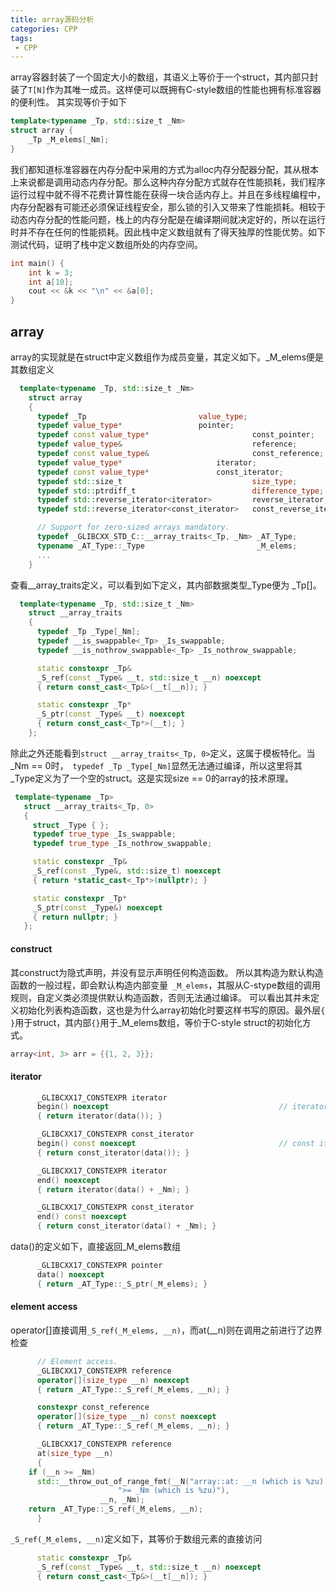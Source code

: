 ```yaml
---
title: array源码分析
categories: CPP
tags: 
 - CPP
---
```


array容器封装了一个固定大小的数组，其语义上等价于一个struct，其内部只封装了`T[N]`作为其唯一成员。这样便可以既拥有C-style数组的性能也拥有标准容器的便利性。
其实现等价于如下

```cpp
template<typename _Tp, std::size_t _Nm>
struct array {
	_Tp _M_elems[_Nm];
}
```
我们都知道标准容器在内存分配中采用的方式为alloc内存分配器分配，其从根本上来说都是调用动态内存分配。那么这种内存分配方式就存在性能损耗，我们程序运行过程中就不得不花费计算性能在获得一块合适内存上。并且在多线程编程中，内存分配器有可能还必须保证线程安全，那么锁的引入又带来了性能损耗。相较于动态内存分配的性能问题，栈上的内存分配是在编译期间就决定好的，所以在运行时并不存在任何的性能损耗。因此栈中定义数组就有了得天独厚的性能优势。如下测试代码，证明了栈中定义数组所处的内存空间。
```cpp
int main() {
    int k = 3;
    int a[10];
    cout << &k << "\n" << &a[0];
}
```
## array
array的实现就是在struct中定义数组作为成员变量，其定义如下。_M_elems便是其数组定义
```cpp
  template<typename _Tp, std::size_t _Nm>
    struct array
    {
      typedef _Tp 	    			      value_type;
      typedef value_type*			      pointer;
      typedef const value_type*                       const_pointer;
      typedef value_type&                   	      reference;
      typedef const value_type&             	      const_reference;
      typedef value_type*          		      iterator;						// 迭代器就是普通的指针
      typedef const value_type*			      const_iterator;
      typedef std::size_t                    	      size_type;
      typedef std::ptrdiff_t                   	      difference_type;
      typedef std::reverse_iterator<iterator>	      reverse_iterator;
      typedef std::reverse_iterator<const_iterator>   const_reverse_iterator;

      // Support for zero-sized arrays mandatory.
      typedef _GLIBCXX_STD_C::__array_traits<_Tp, _Nm> _AT_Type;
      typename _AT_Type::_Type                         _M_elems;          // 此处定义成员变量 _Tp[_Nm]数组
      ...
    }
```
查看__array_traits定义，可以看到如下定义，其内部数据类型_Type便为 _Tp[]。
```cpp
  template<typename _Tp, std::size_t _Nm>
    struct __array_traits
    {
      typedef _Tp _Type[_Nm];
      typedef __is_swappable<_Tp> _Is_swappable;
      typedef __is_nothrow_swappable<_Tp> _Is_nothrow_swappable;

      static constexpr _Tp&
      _S_ref(const _Type& __t, std::size_t __n) noexcept
      { return const_cast<_Tp&>(__t[__n]); }

      static constexpr _Tp*
      _S_ptr(const _Type& __t) noexcept
      { return const_cast<_Tp*>(__t); }
    };
```
除此之外还能看到`struct __array_traits<_Tp, 0>`定义，这属于模板特化。当_Nm == 0时，` typedef _Tp _Type[_Nm]`显然无法通过编译，所以这里将其_Type定义为了一个空的struct。这是实现size == 0的array的技术原理。
```cpp
 template<typename _Tp>
   struct __array_traits<_Tp, 0>
   {
     struct _Type { };
     typedef true_type _Is_swappable;
     typedef true_type _Is_nothrow_swappable;

     static constexpr _Tp&
     _S_ref(const _Type&, std::size_t) noexcept
     { return *static_cast<_Tp*>(nullptr); }

     static constexpr _Tp*
     _S_ptr(const _Type&) noexcept
     { return nullptr; }
   };
```
#### construct
其construct为隐式声明，并没有显示声明任何构造函数。
所以其构造为默认构造函数的一般过程，即会默认构造内部变量` _M_elems`，其服从C-stype数组的调用规则，自定义类必须提供默认构造函数，否则无法通过编译。
可以看出其并未定义初始化列表构造函数，这也是为什么array初始化时要这样书写的原因。最外层`{  }`用于struct，其内部`{}`用于_M_elems数组，等价于C-style struct的初始化方式。
```cpp
array<int, 3> arr = {{1, 2, 3}};
```
#### iterator
```cpp
      _GLIBCXX17_CONSTEXPR iterator
      begin() noexcept										// iterator
      { return iterator(data()); }

      _GLIBCXX17_CONSTEXPR const_iterator
      begin() const noexcept								// const iterator
      { return const_iterator(data()); }

      _GLIBCXX17_CONSTEXPR iterator
      end() noexcept
      { return iterator(data() + _Nm); }

      _GLIBCXX17_CONSTEXPR const_iterator
      end() const noexcept
      { return const_iterator(data() + _Nm); }
```
data()的定义如下，直接返回_M_elems数组
```cpp
      _GLIBCXX17_CONSTEXPR pointer
      data() noexcept
      { return _AT_Type::_S_ptr(_M_elems); }
```
#### element access
operator[]直接调用`_S_ref(_M_elems, __n)`，而at(__n)则在调用之前进行了边界检查
```cpp
      // Element access.
      _GLIBCXX17_CONSTEXPR reference
      operator[](size_type __n) noexcept
      { return _AT_Type::_S_ref(_M_elems, __n); }

      constexpr const_reference
      operator[](size_type __n) const noexcept
      { return _AT_Type::_S_ref(_M_elems, __n); }

      _GLIBCXX17_CONSTEXPR reference
      at(size_type __n)
      {
	if (__n >= _Nm)
	  std::__throw_out_of_range_fmt(__N("array::at: __n (which is %zu) "
					    ">= _Nm (which is %zu)"),
					__n, _Nm);
	return _AT_Type::_S_ref(_M_elems, __n);
      }
```
`_S_ref(_M_elems, __n)`定义如下，其等价于数组元素的直接访问
```cpp
      static constexpr _Tp&
      _S_ref(const _Type& __t, std::size_t __n) noexcept
      { return const_cast<_Tp&>(__t[__n]); }
```